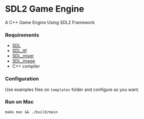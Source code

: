 # SDL2 Game Engine
A C++ Game Engine Using SDL2 Framework

### Requirements

- [SDL](https://github.com/libsdl-org/SDL/releases)
- [SDL_ttf](https://github.com/libsdl-org/SDL_ttf/releases)
- [SDL_mixer](https://github.com/libsdl-org/SDL_mixer/releases)
- [SDL_image](https://github.com/libsdl-org/SDL_image/releases)
- C++ compiler

### Configuration

Use examples files on `templates` folder and configure as you want.

### Run on Mac

`make mac && ./build/main`
